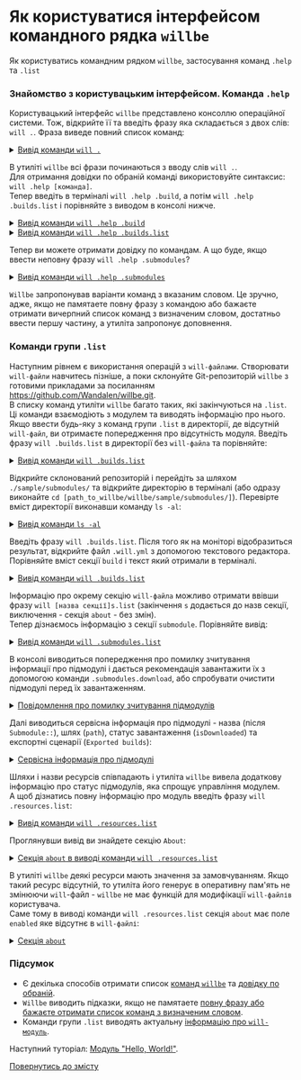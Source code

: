 # Як користуватися інтерфейсом командного рядка `willbe`

Як користуватись командним рядком `willbe`, застосування команд `.help` та `.list`

### <a name="ui-intro"></a> Знайомство з користувацьким інтерфейсом. Команда `.help`
Користувацький інтерфейс `willbe` представлено консоллю операційної системи. Тож, відкрийте її та введіть фразу яка складається з двох слів:  `will .`. Фраза виведе повний список команд:  

<details>
  <summary><u>Вивід команди <code>will .</code></u></summary>

```
[user@user ~]$ will .  
Request "."  
Request "."
Ambiguity. Did you mean?
  .help - Get help. 
  .set - Command set. 
  .resources.list - List information about resources of the current module. 
  .paths.list - List paths of the current module. 
  .submodules.list - List submodules of the current module. 
  .reflectors.list - List avaialable reflectors. 
  .steps.list - List avaialable steps. 
  .builds.list - List avaialable builds. 
  .exports.list - List avaialable exports. 
  .about.list - List descriptive information about the module. 
  .execution.list - List execution scenarios. 
  .submodules.clean - Delete all downloaded submodules. 
  .submodules.download - Download each submodule if such was not downloaded so far. 
  .submodules.update - Update each submodule, checking for available updates for each submodule. Does nothing if all submodules have fixated version. 
  .submodules.fixate - Fixate remote submodules. If URI of a submodule does not contain a version then version will be appended. 
  .submodules.upgrade.refs - Upgrade remote submodules. If a remote repository has any newer version of the submodule, then URI of the submodule will be upgraded with the latest available version. 
  .shell - Execute shell command on the module. 
  .clean - Clean current module. Delete genrated artifacts, temp files and downloaded submodules. 
  .clean.what - Find out which files will be deleted by clean command. 
  .build - Build current module with spesified criterion. 
  .export - Export selected the module with spesified criterion. Save output to output file and archive. 
  .with - Use "with" to select a module. 
  .each - Use "each" to iterate each module in a directory.

```

</details>

В утиліті `willbe` всі фрази починаються з вводу слів `will .`.  
Для отримання довідки по обраній команді використовуйте синтаксис: `will .help [команда]`.    
Тепер введіть в терміналі `will .help .build`, а потім `will .help .builds.list` і порівняйте з виводом в консолі нижче. 

<details>
  <summary><u>Вивід команди <code>will .help .build</code></u></summary>

```
[user@user ~]$ will .help .build
Request ".help .build"

  .build - Build current module with spesified criterion.

```

</details>
<details>
  <summary><u>Вивід команди <code>will .help .builds.list</code></u></summary>

```
[user@user ~]$ will .help .builds.list
Request ".help .builds.list"

  .builds.list - List avaialable builds.

```

</details>

Тепер ви можете отримати довідку по командам. А що буде, якщо ввести неповну фразу `will .help .submodules`? 

<details>
  <summary><u>Вивід команди <code>will .help .submodules</code></u></summary>

```
[user@user ~]$ will .help .submodules
Request ".help .submodules"

  .submodules.list - List submodules of the current module. 
  .submodules.clean - Delete all downloaded submodules. 
  .submodules.download - Download each submodule if such was not downloaded so far. 
  .submodules.update - Update each submodule, checking for available updates for each submodule. Does nothing if all submodules have fixated version. 
  .submodules.fixate - Fixate remote submodules. If URI of a submodule does not contain a version then version will be appended. 
  .submodules.upgrade.refs - Upgrade remote submodules. If a remote repository has any newer version of the submodule, then URI of the submodule will be upgraded with the latest available version.

```

</details>


`Willbe` запропонував варіанти команд з вказаним словом. Це зручно, адже, якщо не памятаете повну фразу з командою або бажаєте отримати вичерпний список команд з визначеним словом, достатньо ввести першу частину, а утиліта запропонує доповнення.  

### <a name="list-commands"></a>  Команди групи `.list`
Наступним рівнем є використання операцій з `will-файлами`. Створювати `will-файли` навчитесь пізніше, а поки склонуйте Git-репозиторій `willbe` з готовими прикладами за посиланням <https://github.com/Wandalen/willbe.git>.  
В списку команд утиліти `willbe` багато таких, які закінчуються на `.list`. Ці команди взаємодіють з модулем та виводять інформацію про нього. Якщо ввести будь-яку з команд групи `.list` в директорії, де відсутній `will-файл`, ви отримаєте попередження про відсутність модуля. Введіть фразу `will .builds.list` в директорії без `will-файла` та порівняйте:  

<details>
  <summary><u>Вивід команди <code>will .builds.list</code></u></summary>

```
[user@user ~]$ will .builds.list
Request ".builds.list"
Found no module::/[path] at "/[path]"

```

</details>


Відкрийте склонований репозиторій і перейдіть за шляхом `./sample/submodules/` та відкрийте директорію в терміналі (або одразу виконайте `cd [path_to_willbe/willbe/sample/submodules/]`). Перевірте вміст директорії виконавши команду `ls -al`:

<details>
  <summary><u>Вивід команди <code>ls -al</code></u></summary>
    
```
[user@user ~]$ ls -al
итого 12
drwxr-xr-x 2 user user 4096 Мар 11 11:27 .
drwxr-xr-x 6 user user 4096 Мар 11 11:27 ..
-rw-r--r-- 1 user user  917 Мар  4 15:07 .will.yml

```

</details>

Введіть фразу `will .builds.list`. Після того як на моніторі відобразиться результат, відкрийте файл `.will.yml` з допомогою текстового редактора. Порівняйте вміст секції `build` і текст який отримали в терміналі.  

<details>
  <summary><u>Вивід команди <code>will .builds.list</code></u></summary>

```
[user@user ~]$ will .builds.list
Request ".builds.list"
...
build::debug
  criterion : 
    default : 1 
  steps : 
    submodules.download 
    delete.out.debug 
    reflect.submodules


```

<p>Секція <code>path</code></p>

```yaml
build :

  debug :
    criterion :
      default : 1
    steps :
      - submodules.download
      - delete.out.debug
      - reflect.submodules

```

</details>

Інформацію про окрему секцію `will-файла` можливо отримати ввівши фразу `will [назва секції]s.list` (закінчення `s` додається до назв секції, виключення - секція `about` - без змін).  
Тепер дізнаємось інформацію з секції `submodule`. Порівняйте вивід:  

<details>
  <summary><u>Вивід команди <code>will .submodules.list</code></u></summary>

```
[user@user ~]$ will .submodules.list
Request ".submodules.list"
   . Read : /path_to_file/submodules/.will.yml
 . Read 1 will-files in 0.084s
 ! Failed to read submodule::Tools, try to download it with .submodules.download or even clean it before downloading
 ! Failed to read submodule::PathFundamentals, try to download it with .submodules.download or even clean it before downloading
submodule::Tools
  path : git+https:///github.com/Wandalen/wTools.git/out/wTools#master
  isDownloaded : false
  Exported builds : []
submodule::PathFundamentals
  path : git+https:///github.com/Wandalen/wPathFundamentals.git/out/wPathFundamentals#master
  isDownloaded : false
  Exported builds : []

```

<p>Секція <code>submodule</code></p>

```yaml
submodule :

  Tools : git+https:///github.com/Wandalen/wTools.git/out/wTools#master
  PathFundamentals : git+https:///github.com/Wandalen/wPathFundamentals.git/out/wPathFundamentals#master

```

</details>

В консолі виводиться попередження про помилку зчитування інформації про підмодулі і дається рекомендація завантажити їх з допомогою команди `.submodules.download`,  або спробувати очистити підмодулі перед їх завантаженням.  

<details>
  <summary><u>Повідомлення про помилку зчитування підмодулів</u></summary>

```
! Failed to read submodule::Tools, try to download it with .submodules.download or even clean it before downloading
! Failed to read submodule::PathFundamentals, try to download it with .submodules.download or even clean it before downloading

```

</details>

Далі виводиться сервісна інформація про підмодулі - назва (після `Submodule::`), шлях (`path`), статус завантаження (`isDownloaded`) та експортні сценарії (`Exported builds`):  

<details>
  <summary><u>Сервісна інформація про підмодулі</u></summary>
    
```
submodule::Tools
  path : git+https:///github.com/Wandalen/wTools.git/out/wTools#master
  isDownloaded : false
  Exported builds : []
submodule::PathFundamentals
  path : git+https:///github.com/Wandalen/wPathFundamentals.git/out/wPathFundamentals#master
  isDownloaded : false
  Exported builds : []

```

</details>

Шляхи і назви ресурсів співпадають і утиліта `willbe` вивела додаткову інформацію про статус підмодулів, яка спрощує управління модулем.  
А щоб дізнатись повну інформацію про модуль введіть фразу `will .resources.list`:

<details>
  <summary><u>Вивід команди <code>will .resources.list</code></u></summary>

```
[user@user ~]$ will .resources.list
 . Read : /path_to_file/submodules/.will.yml
 . Read 1 will-files in 0.068s
 ! Failed to read submodule::Tools, try to download it with .submodules.download or even clean it before downloading
 ! Failed to read submodule::PathFundamentals, try to download it with .submodules.download or even clean it before downloading
About
  name : 'test' 
  description : 'To test commands of willbe-package' 
  version : '0.0.1' 
  enabled : 1

Paths
  predefined.willbe : '/usr/lib/node_modules/willbe/proto/dwtools/atop/will/Exec' 
  predefined.will.files : '/path_to_file/.will.yml' 
  predefined.dir : '/path_to_file' 
  proto : './proto'
  in : '.'
  out : 'out'
  out.debug : 'out/debug'

submodule::Tools
  path : git+https:///github.com/Wandalen/wTools.git/out/wTools#master
  isDownloaded : false
  Exported builds : []
submodule::PathFundamentals
  path : git+https:///github.com/Wandalen/wPathFundamentals.git/out/wPathFundamentals#master
  isDownloaded : false
  Exported builds : []
reflector::reflect.submodules
  dst :
    basePath : '.'
    prefixPath : 'path::out.debug'
  criterion :
    debug : 1
  inherit :
    'submodule::*/exported::*=1/reflector::exportedFiles*=1'

step::reflect.submodules
  opts :
    reflector : reflector::reflect.submodules*=1
  inherit :
    predefined.reflect

step::delete.out.debug
  opts :
    filePath : path::out.debug
  inherit :
    predefined.delete

build::debug
  criterion :
    default : 1
  steps :
    submodules.download
    delete.out.debug
    reflect.submodules

```

</details>

Проглянувши вивід ви знайдете секцію `About`:  

<details>
  <summary><u>Секція <code>about</code> в виводі команди <code>will .resources.list</code></u></summary>

```
About
  name : 'test' 
  description : 'To test commands of willbe-package' 
  version : '0.0.1' 
  enabled : 1

```

</details>

В утиліті `willbe` деякі ресурси мають значення за замовчуванням. Якщо такий ресурс відсутній, то утиліта його генерує в оперативну пам'ять не змінюючи `will`-файл - `willbe` не має функцій для модифікації `will-файлів` користувача.  
Саме тому в виводі команди `will .resources.list` секція `about` має поле `enabled` яке відсутнє в `will-файлі`:  
<details>
  <summary><u>Секція <code>about</code></u></summary>

```yaml
about :
  name : test
  description : "To test commands of willbe-package"
  version : 0.0.1

```

</details> 

### <a name="conclusion"></a> Підсумок

- Є декілька способів отримати список [команд `willbe`](#ui-intro) та [довідку по обраній](#help-command).  
- `Willbe` виводить підказки, якщо не памятаете [повну фразу або бажаєте отримати список команд з визначеним словом](#help-completion).  
- Команди групи `.list` виводять актуальну [інформацію про `will-модуль`](#list-commands).  

Наступний туторіал: [Модуль "Hello, World!"](FirstWillFile.md).

[Повернутись до змісту](../README.md#tutorials)
